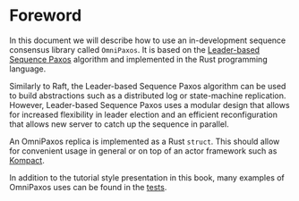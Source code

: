 # Foreword

In this document we will describe how to use an in-development sequence consensus library called `OmniPaxos`. It is based on the [Leader-based Sequence Paxos](https://arxiv.org/pdf/2008.13456.pdf) algorithm and implemented in the Rust programming language. 

Similarly to Raft, the Leader-based Sequence Paxos algorithm can be used to build abstractions such as a distributed log or state-machine replication. However, Leader-based Sequence Paxos uses a modular design that allows for increased flexibility in leader election and an efficient reconfiguration that allows new server to catch up the sequence in parallel.

An OmniPaxos replica is implemented as a Rust ```struct```. This should allow for convenient usage in general or on top of an actor framework such as [Kompact](https://github.com/kompics/kompact).

In addition to the tutorial style presentation in this book, many examples of OmniPaxos uses can be found in the [tests](https://github.com/haraldng/omnipaxos/tree/master/tests).